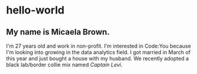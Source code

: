 # hello-world
## My name is Micaela Brown. 
I'm 27 years old and work in non-profit. I'm interested in Code:You because I'm looking into growing in the data analytics field. I got married in March of this year and just bought a house with my husband. We recently adopted a black lab/border collie mix named *Captain Levi*.
